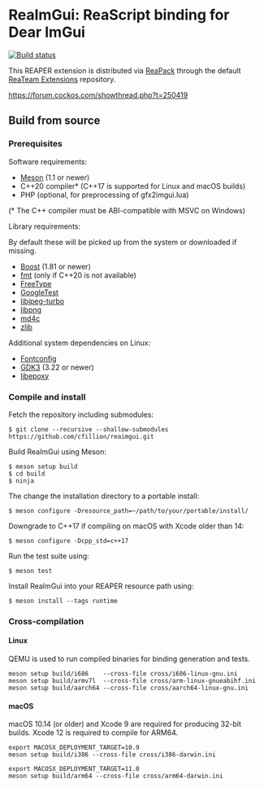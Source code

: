 # ReaImGui: ReaScript binding for Dear ImGui

[![Build status](https://ci.appveyor.com/api/projects/status/9umkecgrs4sa8odf/branch/master?svg=true)](https://ci.appveyor.com/project/cfillion/reaimgui/branch/master)

This REAPER extension is distributed via [ReaPack](https://reapack.com)
through the default [ReaTeam Extensions](https://github.com/ReaTeam/Extensions)
repository.

https://forum.cockos.com/showthread.php?t=250419

## Build from source

### Prerequisites

Software requirements:

- [Meson](https://mesonbuild.com/) (1.1 or newer)
- C++20 compiler* (C++17 is supported for Linux and macOS builds)
- PHP (optional, for preprocessing of gfx2imgui.lua)

(* The C++ compiler must be ABI-compatible with MSVC on Windows)

Library requirements:

By default these will be picked up from the system or downloaded if missing.

- [Boost](https://www.boost.org/) (1.81 or newer)
- [fmt](https://fmt.dev/) (only if C++20 is not available)
- [FreeType](https://www.freetype.org/)
- [GoogleTest](https://github.com/google/googletest)
- [libjpeg-turbo](https://www.libjpeg-turbo.org/)
- [libpng](http://www.libpng.org/pub/png/libpng.html)
- [md4c](https://github.com/mity/md4c)
- [zlib](https://www.zlib.net/)

Additional system dependencies on Linux:

- [Fontconfig](https://www.fontconfig.org)
- [GDK3](https://developer.gnome.org/gdk3/stable/) (3.22 or newer)
- [libepoxy](https://github.com/anholt/libepoxy)

### Compile and install

Fetch the repository including submodules:

    $ git clone --recursive --shallow-submodules https://github.com/cfillion/reaimgui.git

Build ReaImGui using Meson:

    $ meson setup build
    $ cd build
    $ ninja

The change the installation directory to a portable install:

    $ meson configure -Dresource_path=~/path/to/your/portable/install/

Downgrade to C++17 if compiling on macOS with Xcode older than 14:

    $ meson configure -Dcpp_std=c++17

Run the test suite using:

    $ meson test

Install ReaImGui into your REAPER resource path using:

    $ meson install --tags runtime

### Cross-compilation

#### Linux

QEMU is used to run compiled binaries for binding generation and tests.

    meson setup build/i686    --cross-file cross/i686-linux-gnu.ini
    meson setup build/armv7l  --cross-file cross/arm-linux-gnueabihf.ini
    meson setup build/aarch64 --cross-file cross/aarch64-linux-gnu.ini

#### macOS

macOS 10.14 (or older) and Xcode 9 are required for producing 32-bit builds.
Xcode 12 is required to compile for ARM64.

    export MACOSX_DEPLOYMENT_TARGET=10.9
    meson setup build/i386 --cross-file cross/i386-darwin.ini

    export MACOSX_DEPLOYMENT_TARGET=11.0
    meson setup build/arm64 --cross-file cross/arm64-darwin.ini
